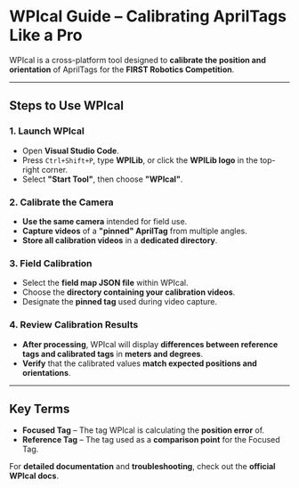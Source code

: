 # WPIcal Guide – Calibrating AprilTags Like a Pro

WPIcal is a cross-platform tool designed to **calibrate the position and orientation** of AprilTags for the **FIRST Robotics Competition**.

---

## Steps to Use WPIcal

### 1. Launch WPIcal
- Open **Visual Studio Code**.
- Press `Ctrl+Shift+P`, type **WPILib**, or click the **WPILib logo** in the top-right corner.
- Select **"Start Tool"**, then choose **"WPIcal"**.

### 2. Calibrate the Camera
- **Use the same camera** intended for field use.
- **Capture videos** of a **"pinned" AprilTag** from multiple angles.
- **Store all calibration videos** in a **dedicated directory**.

### 3. Field Calibration
- Select the **field map JSON file** within WPIcal.
- Choose the **directory containing your calibration videos**.
- Designate the **pinned tag** used during video capture.

### 4. Review Calibration Results
- **After processing**, WPIcal will display **differences between reference tags and calibrated tags** in **meters and degrees**.
- **Verify** that the calibrated values **match expected positions and orientations**.

---

## Key Terms

- **Focused Tag** – The tag WPIcal is calculating the **position error** of.
- **Reference Tag** – The tag used as a **comparison point** for the Focused Tag.


For **detailed documentation** and **troubleshooting**, check out the **official WPIcal docs**.
